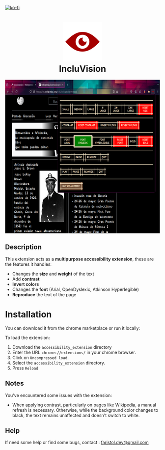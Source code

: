 [![ko-fi](https://ko-fi.com/img/githubbutton_sm.svg)](https://ko-fi.com/U7U0XZDPY)
<h1 align="center">
  <img src="https://github.com/Faristol/chrome-accessibility-extension/blob/main/accessibility_extension/icons/eye128.png?raw=true" alt="icon" style="width: 128px; height: 128px"><br>
  IncluVision
</h1>
<div align="center">
<img src="https://github.com/Faristol/chrome-accessibility-extension/blob/main/accessibility_extension/screenshots/screenshot_1.png?raw=true" alt="img" style=" height: 500px">
</div>

## Description

This extension acts as a **multipurpose accessibility extension**, these are the features it handles:

- Changes the **size** and **weight** of the text
- Add **contrast**
- **Invert colors**
- Changes the **font** (Arial, OpenDyslexic, Atkinson Hyperlegible)
- **Reproduce** the text of the page

# Installation

You can download it from the chrome marketplace or run it locally:

To load the extension:

1. Download the `accessibility_extension` directory
2. Enter the URL `chrome://extensions/` in your chrome browser.
3. Click on `Uncompressed load`.
4. Select the `accessibility_extension` directory.
5. Press `Reload`

## Notes

You've encountered some issues with the extension:

* When applying contrast, particularly on pages like Wikipedia, a manual refresh is necessary. Otherwise, while the background color changes to black, the text remains unaffected and doesn't switch to white.

## Help

If need some help or find some bugs, contact : faristol.dev@gmail.com
